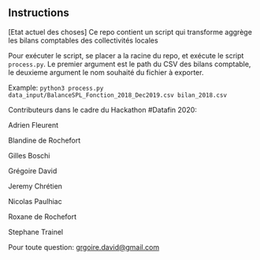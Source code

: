 ## Instructions 

[Etat actuel des choses]
Ce repo contient un script qui transforme aggrège les bilans comptables des collectivités locales 

Pour exécuter le script, se placer a la racine du repo, et exécute le script `process.py`. 
Le premier argument est le path du CSV des bilans comptable, le deuxieme argument le nom souhaité du fichier à exporter.

Example:
`python3 process.py data_input/BalanceSPL_Fonction_2018_Dec2019.csv bilan_2018.csv` 


Contributeurs dans le cadre du Hackathon #Datafin 2020:

Adrien Fleurent

Blandine de Rochefort

Gilles Boschi

Grégoire David

Jeremy Chrétien

Nicolas Paulhiac

Roxane de Rochefort

Stephane Trainel


Pour toute question:
grgoire.david@gmail.com
